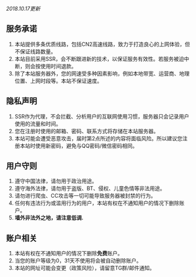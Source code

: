 *2018.10.17更新*


## 服务承诺
1. 本站提供多条优质线路，包括CN2高速线路，致力于打造良心的上网体验，但不保证线路数量。
2. 本站目前采用SSR，会不断跟进新的技术，以保证服务有效性。若服务被迫中断，则会按使用时间退款。
3. 除了本站服务器外，您的网速受多种因素影响，例如本地带宽、运营商、地理位置、上网时段等。本站不保证速度。

## 隐私声明
1. SSR作为代理，不会拦截、分析用户的互联网使用习惯，服务器只会记录用户使用的流量和时间。
2. 您在注册时使用的邮箱、密码、联系方式将存储在本站服务器。
2. 本站可能会遭受恶意攻击，届时第2点所述的内容将面临风险。所以建议您注册本站时使用新密码，避免与QQ密码/微信密码相同。

## 用户守则
1. 遵守中国法律，请勿用于政治用途。
2. 遵守海外法律，请勿用于盗版、BT、侵权、儿童色情等非法用途。
3. 请勿进行爬虫、CC攻击等一切可能导致服务器被封禁的行为。
4. 任何有违法行为或滥用行为的用户，本站有权在不通知用户的情况下删除账户。
5. **墙外非法外之地，请注意低调.**

## 账户相关
1. 本站有权在不通知用户的情况下删除**免费**账户。
2. 当您的账户等级为0，31天不使用将会被自动删除账户。
3. 本站的网址可能会变更（政策风险），请留意TG群/邮件通知。
